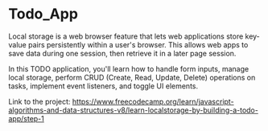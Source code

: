 # Todo_App

Local storage is a web browser feature that lets web applications store key-value pairs persistently within a user's browser. This allows web apps to save data during one session, then retrieve it in a later page session.

In this TODO application, you'll learn how to handle form inputs, manage local storage, perform CRUD (Create, Read, Update, Delete) operations on tasks, implement event listeners, and toggle UI elements.

Link to the project:
https://www.freecodecamp.org/learn/javascript-algorithms-and-data-structures-v8/learn-localstorage-by-building-a-todo-app/step-1
